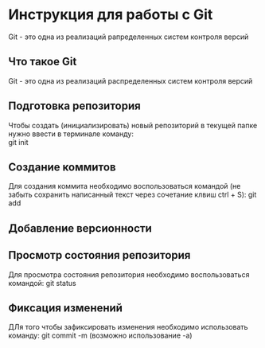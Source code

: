 # **Инструкция для работы с Git**

Git - это одна из реализаций рапределенных систем контроля версий

## Что такое Git
Git - это одна из реализаций распределенных систем контроля версий

## Подготовка репозитория

Чтобы создать (инициализировать) новый репозиторий в текущей папке нужно ввести в терминале команду:    
    git init

## Создание коммитов

Для создания коммита необходимо воспользоваться командой (не забыть сохранить написанный текст через сочетание клвиш ctrl + S):
    git add

## Добавление версионности

## Просмотр состояния репозитория

Для просмотра состояния репозитория необходимо воспользоваться командой:
    git status

## Фиксация изменений

ДЛя того чтобы зафиксировать изменения необходимо использовать команду:
    git commit -m (возможно использование -a)
    

